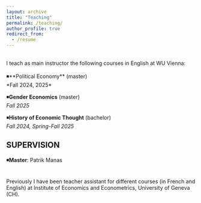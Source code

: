```yaml
---
layout: archive
title: "Teaching"
permalink: /teaching/
author_profile: true
redirect_from:
  - /resume
---
```

<!-- Google tag (gtag.js) -->
<script async src="https://www.googletagmanager.com/gtag/js?id=G-ER87WNKQCE"></script>
<script>
  window.dataLayer = window.dataLayer || [];
  function gtag(){dataLayer.push(arguments);}
  gtag('js', new Date());

  gtag('config', 'G-ER87WNKQCE');
</script>
<br />
I teach as main instructor the following courses in English at WU Vienna: <br />
 <br />
◾**Political Economy** (master)  <br />
*Fall 2024, 2025* <br />

◾**Gender Economics** (master)  <br />
*Fall 2025* <br />

◾**History of Economic Thought** (bachelor) <br />
*Fall 2024, Spring-Fall 2025* <br />

## SUPERVISION  <br />
◾**Master**: Patrik Manas <br />
<br />
<br />
Previously I have been teacher assistant for different courses (in French and English) at Institute of Economics and Econometrics, University of Geneva (CH).
<br />


